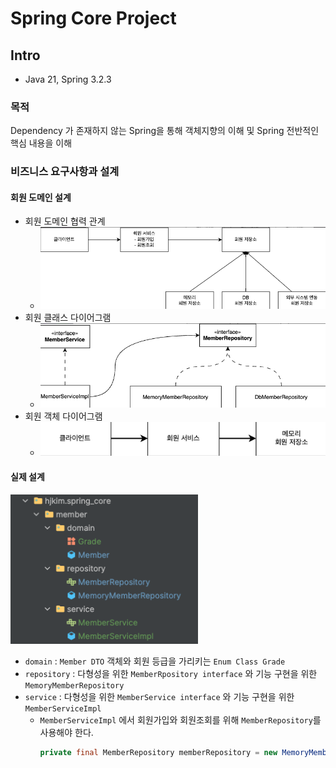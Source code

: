 # Spring Core Project

## Intro
- Java 21, Spring 3.2.3
### 목적
Dependency 가 존재하지 않는 Spring을 통해 객체지향의 이해 및 Spring 전반적인 핵심 내용을 이해
### 비즈니스 요구사항과 설계
#### 회원 도메인 설계
- 회원 도메인 협력 관계
  - <img alt="img.png" src="assets/img.png" width="500"/>
- 회원 클래스 다이어그램
  - <img alt="img_1.png" src="assets/img_1.png" width="500"/>
- 회원 객체 다이어그램
  - <img alt="img_2.png" src="assets/img_2.png" width="500"/>
#### 실제 설계
<img alt="img.png" src="member_tree.png" width="300"/>

- `domain` : `Member DTO` 객체와 회원 등급을 가리키는 `Enum Class Grade`
- `repository` : 다형성을 위한 `MemberRpository interface` 와 기능 구현을 위한 `MemoryMemberRepository`
- `service` : 다형성을 위한 `MemberService interface` 와 기능 구현을 위한 `MemberServiceImpl`
    - `MemberServiceImpl` 에서 회원가입와 회원조회를 위해 `MemberRepository`를 사용해야 한다.
      ```java
      private final MemberRepository memberRepository = new MemoryMemberRepository();
      ```